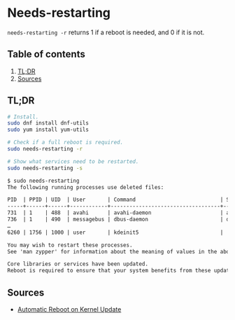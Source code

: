 # Needs-restarting

`needs-restarting -r` returns 1 if a reboot is needed, and 0 if it is not.

## Table of contents <!-- omit in toc -->

1. [TL;DR](#tldr)
1. [Sources](#sources)

## TL;DR

```sh
# Install.
sudo dnf install dnf-utils
sudo yum install yum-utils

# Check if a full reboot is required.
sudo needs-restarting -r

# Show what services need to be restarted.
sudo needs-restarting -s
```

```txt
$ sudo needs-restarting
The following running processes use deleted files:

PID  | PPID | UID  | User       | Command                           | Service
-----+------+------+------------+-----------------------------------+----------------
731  | 1    | 488  | avahi      | avahi-daemon                      | avahi-daemon
736  | 1    | 490  | messagebus | dbus-daemon                       | dbus
…
6260 | 1756 | 1000 | user       | kdeinit5                          |

You may wish to restart these processes.
See 'man zypper' for information about the meaning of values in the above table.

Core libraries or services have been updated.
Reboot is required to ensure that your system benefits from these updates.
```

## Sources

- [Automatic Reboot on Kernel Update]

<!--
  References
  -->

<!-- Others -->
[automatic reboot on kernel update]: https://access.redhat.com/discussions/3106621#comment-1196821
